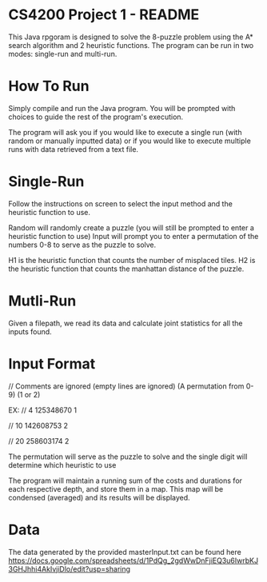 # CS4200 Project 1 - README

This Java rpgoram is designed to solve the 8-puzzle problem using the A* search
algorithm and 2 heuristic functions. The program can be run in two modes:
single-run and multi-run.

# How To Run
Simply compile and run the Java program. You will be prompted with choices to
guide the rest of the program's execution.

The program will ask you if you would like to execute a single run (with random
or manually inputted data) or if you would like to execute multiple runs with
data retrieved from a text file.

# Single-Run
Follow the instructions on screen to select the input method and the heuristic
function to use.

Random will randomly create a puzzle (you will still be prompted to enter
a heuristic function to use)
Input will prompt you to enter a permutation of the numbers 0-8 to serve as the
puzzle to solve.

H1 is the heuristic function that counts the number of misplaced tiles.
H2 is the heuristic function that counts the manhattan distance of the puzzle.

# Mutli-Run
Given a filepath, we read its data and calculate joint statistics for all the
inputs found.

# Input Format

// Comments are ignored
(empty lines are ignored)
(A permutation from 0-9) (1 or 2)

EX:
// 4
125348670 1

// 10
142608753 2

// 20
258603174 2

The permutation will serve as the puzzle to solve and the single digit will
determine which heuristic to use

The program will maintain a running sum of the costs and durations for each
respective depth, and store them in a map. This map will be condensed (averaged)
and its results will be displayed.

# Data
The data generated by the provided masterInput.txt can be found here
https://docs.google.com/spreadsheets/d/1PdQg_2gdWwDnFjiEQ3u6IwrbKJ3GHJhhi4AkIvjiDlo/edit?usp=sharing
